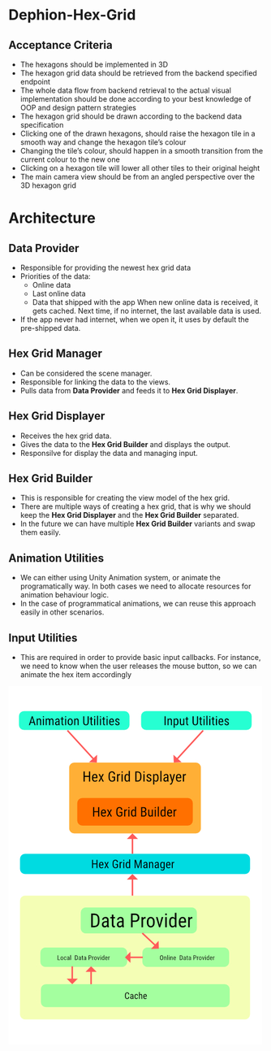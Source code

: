 # Dephion-Hex-Grid

## Acceptance Criteria
- The hexagons should be implemented in 3D
- The hexagon grid data should be retrieved from the backend specified endpoint 
- The whole data flow from backend retrieval to the actual visual implementation
should be done according to your best knowledge of OOP and design pattern
strategies
- The hexagon grid should be drawn according to the backend data specification 
- Clicking one of the drawn hexagons, should raise the hexagon tile in a smooth way and change the hexagon tile’s colour
- Changing the tile’s colour, should happen in a smooth transition from the current colour to the new one
- Clicking on a hexagon tile will lower all other tiles to their original height
- The main camera view should be from an angled perspective over the 3D
hexagon grid

# Architecture

## Data Provider
- Responsible for providing the newest hex grid data
- Priorities of the data:
  - Online data
  - Last online data
  - Data that shipped with the app
When new online data is received, it gets cached. Next time, if no internet, the last available data is used.
- If the app never had internet, when we open it, it uses by default the pre-shipped data.

## Hex Grid Manager
- Can be considered the scene manager.
- Responsible for linking the data to the views.
- Pulls data from **Data Provider** and feeds it to **Hex Grid Displayer**.

## Hex Grid Displayer
- Receives the hex grid data.
- Gives the data to the **Hex Grid Builder** and displays the output.
- Responsilve for display the data and managing input.

## Hex Grid Builder
- This is responsible for creating the view model of the hex grid.
- There are multiple ways of creating a hex grid, that is why we should keep the **Hex Grid Displayer** and the **Hex Grid Builder** separated.
- In the future we can have multiple **Hex Grid Builder** variants and swap them easily.

## Animation Utilities
- We can either using Unity Animation system, or animate the programatically way. In both cases we need to allocate resources for animation behaviour logic.
- In the case of programmatical animations, we can reuse this approach easily in other scenarios.

## Input Utilities
- This are required in order to provide basic input callbacks. For instance, we need to know when the user releases the mouse button, so we can animate the hex item accordingly

![Architecture](/hex%20grid.jpg?raw=true)

